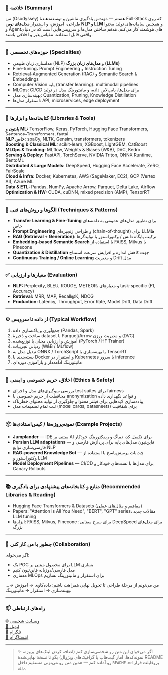 ### 🔎 خلاصه (Summary)
من  (Osodyssey) هستم — مهندس یادگیری ماشین و توسعه‌دهندهٔ Full-Stack که روی طراحی، آموزش، و استقرار **مدل‌های نوین NLP و LLM** و همچنین سامانه‌های تولید محتوا و Agent‌های هوشمند کار می‌کنم. هدفم ساختن مدل‌ها و سرویس‌هایی است که در دنیای واقعی قابل استفاده، مقیاس‌پذیر و اخلاقی باشند.

---

### 🧭 حوزه‌های تخصصی (Specialties)
- مدلسازی زبان طبیعی (NLP) و **مدل‌های زبان بزرگ (LLMs)**  
- Fine-tuning، Prompt Engineering و Instruction Tuning  
- Retrieval-Augmented Generation (RAG) و Semantic Search با Embeddings  
- Computer Vision پایه (transfer learning)، multimodal pipelines  
- MLOps: CI/CD برای مدل‌ها، پایپ‌لاین داده، و مانیتورینگ مدل در تولید  
- بهینه‌سازی مدل: Quantization, Pruning, Knowledge Distillation  
- استقرار مدل‌ها: API, microservices, edge deployment

---

### 🧰 کتابخانه‌ها و ابزارها (Libraries & Tools)
**پایتون و ML:** TensorFlow, Keras, PyTorch, Hugging Face Transformers, Sentence-Transformers, fastai  
**NLP خاص:** spaCy, NLTK, Gensim, transformers, tokenizers  
**Boosting & Classical ML:** scikit-learn, XGBoost, LightGBM, CatBoost  
**MLOps & Tracking:** MLflow, Weights & Biases (W&B), DVC, Kedro  
**Serving & Deploy:** FastAPI, TorchServe, NVIDIA Triton, ONNX Runtime, BentoML  
**Distributed & Large Models:** DeepSpeed, Hugging Face Accelerate, ZeRO, FairScale  
**Cloud & Infra:** Docker, Kubernetes, AWS (SageMaker, EC2), GCP (Vertex AI), Azure ML  
**Data & ETL:** Pandas, NumPy, Apache Arrow, Parquet, Delta Lake, Airflow  
**Optimization & HW:** CUDA, cuDNN, mixed precision (AMP), TensorRT

---

### 🧠 الگوها و روش‌های فنی (Techniques & Patterns)
- **Transfer Learning & Fine-Tuning** برای تطبیق مدل‌های عمومی به دامنه‌های خاص  
- **Prompt Engineering** و طراحی زنجیره‌ای (chain-of-thought) برای LLMها  
- **RAG (Retrieval + Generation):** ترکیب پایگاه دانش / وکتوراستور با تولیدگرها  
- **Embedding-based Semantic Search** با استفاده از FAISS, Milvus یا Pinecone  
- **Quantization & Distillation** جهت کاهش اندازه و افزایش سرعت استنتاج  
- **Continuous Training / Online Learning** و مدیریت Drift مدل

---

### ✅ معیارها و ارزیابی (Evaluation)
- **NLP:** Perplexity, BLEU, ROUGE, METEOR، و معیارهای task-specific (F1, Accuracy)  
- **Retrieval:** MRR, MAP, Recall@K, NDCG  
- **Production:** Latency, Throughput, Error Rate, Model Drift, Data Drift

---

### ⚙️ از داده تا سرویس (Typical Workflow)
1. جمع‌آوری و پاک‌سازی داده (Pandas, Spark)  
2. ساخت و ذخیرهٔ dataset با Parquet/Arrow و مدیریت ورژن (DVC)  
3. آموزش و ارزیابی محلی یا توزیع‌شده (PyTorch / HF Trainer)  
4. ردیابی تجربیات (W&B / MLflow)  
5. تبدیل مدل به ONNX / TorchScript یا بهینه‌سازی با TensorRT  
6. بسته‌بندی با Docker و استقرار در Kubernetes یا سرور inference  
7. مانیتورینگ ادامه‌دار و بازآموزی دوره‌ای

---

### 🔐 اخلاق، حریم خصوصی و ایمنی (Ethics & Safety)
- بررسی سوگیری‌های مدل و اجرای test suites برای fairness  
- محافظت از حریم خصوصی با anonymization و قواعد نگهداری داده  
- پیاده‌سازی لایه‌هایی برای فیلتر محتوا و جلوگیری از تولید محتوای خطرناک  
- ثبت تمام تصمیمات مدل (model cards, datasheets) برای شفافیت

---

### 📦 نمونه‌پروژه‌ها / کیس‌استادی‌ها (Example Projects)
- **Jumplander** — IDE مبتنی بر AI برای تکمیل کد، دیباگ و ریفکتورینگ خودکار  
- **Persian LLM adaptations** — فاین‌تیون مدل‌های پایه برای پردازش فارسی و فارسی‌سازی توابع NLP  
- **RAG-powered Knowledge Bot** — چت‌بات پرسش‌پاسخ با استفاده از وکتوراستور و LLM  
- **Model Deployment Pipelines** — CI/CD برای مدل‌ها با تست‌های خودکار و Canary Rollouts

---

### 📚 منابع و کتابخانه‌های پیشنهادی برای یادگیری (Recommended Libraries & Reading)
- Hugging Face Transformers & Datasets (مفاهیم و مثال‌های عملی)  
- Papers: "Attention is All You Need", "BERT", "GPT" series، مقالات جدید LLM tuning  
- ابزارها: FAISS, Milvus, Pinecone برای سرچ معنایی؛ DeepSpeed برای مدل‌های بزرگ

---

### 🤝 چطور با من کار کنی (Collaboration)
اگر می‌خوای:
- یک POC برای محصول مبتنی بر LLM بسازی  
- مدل فارسی/دوزبانه فاین‌تیون کنیم  
- معماری MLOps برای استقرار و مانیتورینگ بسازیم  

...من می‌تونم از مرحلهٔ طراحی تا تحویل نهایی همراهت باشم: داده‌کاوی → آموزش → بهینه‌سازی → استقرار → مانیتورینگ.

---

### 📫 راه‌های ارتباطی
[🌐 وبسایت شخصی](https://jumplander.org)  
[📧 ایمیل](mailto:yourmail@example.com)  
[📱 تلگرام](https://t.me/yourusername)  
[📸 اینستاگرام](https://instagram.com/yourusername)

---

> ✨ اگر می‌خوای این متن رو شخصی‌سازی کنم (اضافه کردن لینک‌های پروژه، نمونه‌کدها، آمار گیت‌هاب یا گرافیک‌های ویژوال) بگو تا نسخهٔ نهایی‌شدهٔ README رو آماده کنم — همین متن رو می‌تونی مستقیم داخل `README.md` پروفایلت قرار بدی. 
